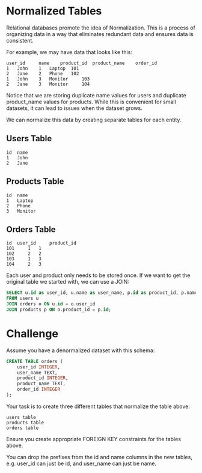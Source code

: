 # Normalized Tables

Relational databases promote the idea of Normalization. This is a process of organizing data in a way that eliminates redundant data and ensures data is consistent.

For example, we may have data that looks like this:
```
user_id 	name 	product_id 	product_name 	order_id
1 	John 	1 	Laptop 	101
2 	Jane 	2 	Phone 	102
1 	John 	3 	Monitor 	103
2 	Jane 	3 	Monitor 	104
```

Notice that we are storing duplicate name values for users and duplicate product_name values for products. While this is convenient for small datasets, it can lead to issues when the dataset grows.

We can normalize this data by creating separate tables for each entity.
## Users Table
```
id 	name
1 	John
2 	Jane
```
## Products Table
```
id 	name
1 	Laptop
2 	Phone
3 	Monitor
```
## Orders Table
```
id 	user_id 	product_id
101 	1 	1
102 	2 	2
103 	1 	3
104 	2 	3
```

Each user and product only needs to be stored once. If we want to get the original table we started with, we can use a JOIN:

```sql
SELECT u.id as user_id, u.name as user_name, p.id as product_id, p.name as product_name, o.id as order_id
FROM users u
JOIN orders o ON u.id = o.user_id
JOIN products p ON o.product_id = p.id;
```

# Challenge

Assume you have a denormalized dataset with this schema:

```sql
CREATE TABLE orders (
    user_id INTEGER,
    user_name TEXT,
    product_id INTEGER,
    product_name TEXT,
    order_id INTEGER
);
```

Your task is to create three different tables that normalize the table above:

    users table
    products table
    orders table

Ensure you create appropriate FOREIGN KEY constraints for the tables above.

You can drop the prefixes from the id and name columns in the new tables, e.g. user_id can just be id, and user_name can just be name.
